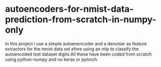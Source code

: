 # autoencoders-for-nmist-data-prediction-from-scratch-in-numpy-only

In this project i use a simple autoenencoder and a denoiser as feature extractors for the mnist data set efore using an mlp to classify the autoencoded test dataset digits.All these have been coded from scratch using python-numpy and no keras or pytorch.

